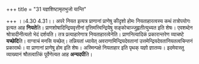 +++
title = "31 यज्ञशिष्टामृतभुजो यान्ति"

+++
।।4.30 4.31।। अपरे नियत इत्यत्र प्राणानां प्राणेषु कीदृशो होमः
नियताहारत्वस्य कथं तत्रोपयोगः इत्यत आह **नियते**ति।
प्राणशोषादिन्द्रियवृत्तीनां वृत्तिमत्त्विन्द्रियेषु
सङ्कोचाज्जुह्वतीत्युच्यत इति शेषः। एवशब्देन श्रोत्रादीनीत्यतो भेदं
दर्शयति। तत्र प्रत्याहारेणात्र नियताहारत्वेनेति। प्राणनित्यादिकं
प्रकारान्तरेण व्याचष्टे **यच्छेदि**ति। वाग्वाचं मनसि यच्छेत्। तन्नियतां
ध्यायेत् अवराणामिन्द्रियदेवतानां उत्तमेन्द्रियदेवतानियतत्वचिन्तनं
प्रकारार्थः। वा प्राणानां प्राणेषु होम इति शेषः। अस्मिन्पक्षे नियताहार
इति पृथक् यज्ञो ज्ञातव्यः। इदमेवास्तु व्याख्यानं श्रौतत्वात्किं
पूर्वेणेत्यत आह **अन्यदपी**ति।
